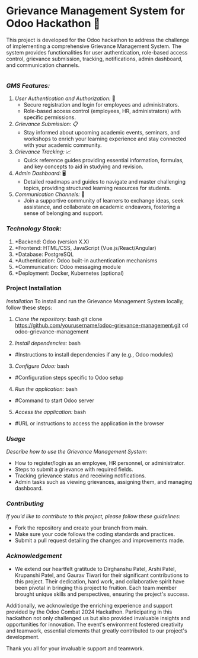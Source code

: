 # Grievance Management System for Odoo Hackathon 🚀

This project is developed for the Odoo hackathon to address the challenge of implementing a comprehensive Grievance Management System. The system provides functionalities for user authentication, role-based access control, grievance submission, tracking, notifications, admin dashboard, and communication channels.

<figure> <img src="" alt=""> <figcaption></figcaption> </figure>

### *GMS Features:*

1. *User Authentication and Authorization:* 📝
   * Secure registration and login for employees and administrators.
   * Role-based access control (employees, HR, administrators) with specific permissions.
2. *Grievance Submission:* 📋
   * Stay informed about upcoming academic events, seminars, and workshops to enrich your learning experience and stay connected with your academic community.
3. *Grievance Tracking:* 📈
   * Quick reference guides providing essential information, formulas, and key concepts to aid in studying and revision.
4. *Admin Dashboard:* 🖥
   * Detailed roadmaps and guides to navigate and master challenging topics, providing structured learning resources for students.
5. *Communication Channels:* 👥
   * Join a supportive community of learners to exchange ideas, seek assistance, and collaborate on academic endeavors, fostering a sense of belonging and support.

### *Technology Stack:*
1. *Backend: Odoo (version X.X)
2. *Frontend: HTML/CSS, JavaScript (Vue.js/React/Angular)
3. *Database: PostgreSQL
4. *Authentication: Odoo built-in authentication mechanisms
5. *Communication: Odoo messaging module
6. *Deployment: Docker, Kubernetes (optional)

### Project Installation

*Installation*
To install and run the Grievance Management System locally, follow these steps:

1. *Clone the repository:*
bash
   git clone https://github.com/yourusername/odoo-grievance-management.git
   cd odoo-grievance-management


2. *Install dependencies:*
bash
* #Instructions to install dependencies if any (e.g., Odoo modules)


3. *Configure Odoo:*
bash
* #Configuration steps specific to Odoo setup


4. *Run the application:*
bash
* #Command to start Odoo server


5. *Access the application:*
bash
* #URL or instructions to access the application in the browser


### *Usage*

*Describe how to use the Grievance Management System:*

* How to register/login as an employee, HR personnel, or administrator.
* Steps to submit a grievance with required fields.
* Tracking grievance status and receiving notifications.
* Admin tasks such as viewing grievances, assigning them, and managing dashboard.

### *Contributing* 
*If you'd like to contribute to this project, please follow these guidelines:*

* Fork the repository and create your branch from main.
* Make sure your code follows the coding standards and practices.
* Submit a pull request detailing the changes and improvements made.

### *Acknowledgement*

* We extend our heartfelt gratitude to Dirghanshu Patel, Arshi Patel, Krupanshi Patel, and Gaurav Tiwari for their significant contributions to this project. Their dedication, hard work, and collaborative spirit have been pivotal in bringing this project to fruition. Each team member brought unique skills and perspectives, ensuring the project's success. 

Additionally, we acknowledge the enriching experience and support provided by the Odoo Combat 2024 Hackathon. Participating in this hackathon not only challenged us but also provided invaluable insights and opportunities for innovation. The event's environment fostered creativity and teamwork, essential elements that greatly contributed to our project's development.

Thank you all for your invaluable support and teamwork.
